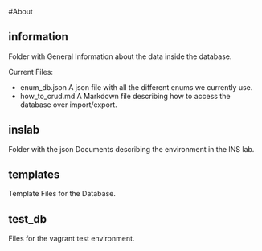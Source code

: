 #About

## information

Folder with General Information about the data inside the database.

Current Files:
 - enum_db.json A json file with all the different enums we currently use.
 - how_to_crud.md A Markdown file describing how to access the database over import/export.

## inslab

Folder with the json Documents describing the environment in the INS lab.

## templates

Template Files for the Database.

## test_db

Files for the vagrant test environment.